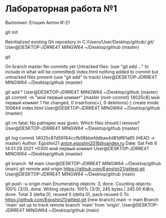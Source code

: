# Лабораторная работа №1
 Выполнил: Егошин Антон И-21
 
 git init

Reinitialized existing Git repository in C:/Users/User/Desktop/github/.git/
User@DESKTOP-JDRRE4T MINGW64 ~/Desktop/github (master)

 
git 

On branch master
No commits yet
Untracked files: (use "git add ..." to include in what will be committed) index.html
nothing added to commit but untracked files present (use "git add" to track)
User@DESKTOP-JDRRE4T MINGW64 ~/Desktop/github (master)

 git add *
User@DESKTOP-JDRRE4T MINGW64 ~/Desktop/github (master)
 git commit -m "мой первый коммит"
[master (root-commit) 14025c8] мой первый коммит 1 file changed, 0 insertions(+), 0 deletions(-) create mode 100644 index.html
User@DESKTOP-JDRRE4T MINGW64 ~/Desktop/github (master)
 
git rm
fatal: No pathspec was given. Which files should I remove?
User@DESKTOP-JDRRE4T MINGW64 ~/Desktop/github (master)
 
git log
commit 14025c87d59164ccfb06bbefddbae4d81df61a85 (HEAD -> master) Author: Egoshin21 anton.egoshin2016@yandex.ru Date: Sat Feb 6 14:51:29 2021 +0300
мой первый коммит
User@DESKTOP-JDRRE4T MINGW64 ~/Desktop/github (master)
 
git branch -M main
User@DESKTOP-JDRRE4T MINGW64 ~/Desktop/github (main)
 git remote add origin https://github.com/Egoshin21/gittest.git
User@DESKTOP-JDRRE4T MINGW64 ~/Desktop/github (main)
 
git push -u origin main
Enumerating objects: 3, done. Counting objects: 100% (3/3), done. Writing objects: 100% (3/3), 245 bytes | 245.00 KiB/s, done. Total 3 (delta 0), reused 0 (delta 0), pack-reused 0 To https://github.com/Egoshin21/gittest.git
[new branch] main -> main Branch 'main' set up to track remote branch 'main' from 'origin'.
User@DESKTOP-JDRRE4T MINGW64 ~/Desktop/github (main)
